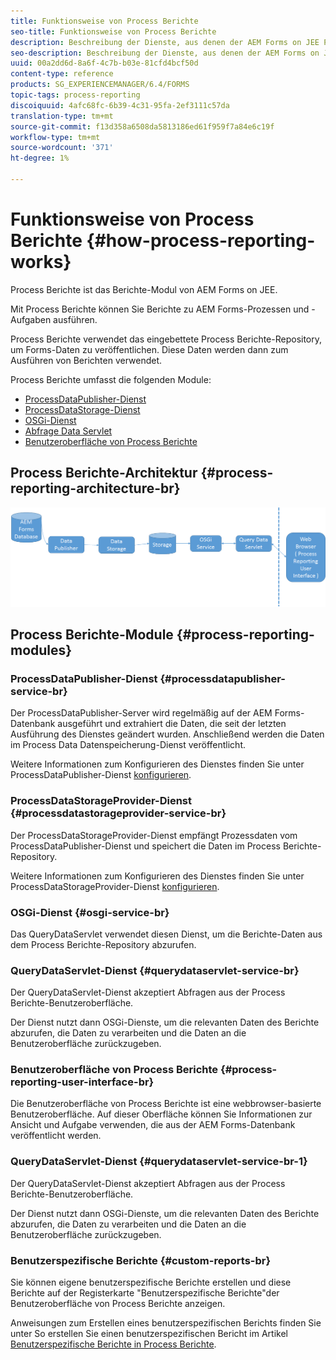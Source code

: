 ```yaml
---
title: Funktionsweise von Process Berichte
seo-title: Funktionsweise von Process Berichte
description: Beschreibung der Dienste, aus denen der AEM Forms on JEE Process Berichte besteht, und eine Einführung in die Benutzeroberfläche von Process Berichte
seo-description: Beschreibung der Dienste, aus denen der AEM Forms on JEE Process Berichte besteht, und eine Einführung in die Benutzeroberfläche von Process Berichte
uuid: 00a2dd6d-8a6f-4c7b-b03e-81cfd4bcf50d
content-type: reference
products: SG_EXPERIENCEMANAGER/6.4/FORMS
topic-tags: process-reporting
discoiquuid: 4afc68fc-6b39-4c31-95fa-2ef3111c57da
translation-type: tm+mt
source-git-commit: f13d358a6508da5813186ed61f959f7a84e6c19f
workflow-type: tm+mt
source-wordcount: '371'
ht-degree: 1%

---
```



# Funktionsweise von Process Berichte {#how-process-reporting-works}

Process Berichte ist das Berichte-Modul von AEM Forms on JEE.

Mit Process Berichte können Sie Berichte zu AEM Forms-Prozessen und -Aufgaben ausführen.

Process Berichte verwendet das eingebettete Process Berichte-Repository, um Forms-Daten zu veröffentlichen. Diese Daten werden dann zum Ausführen von Berichten verwendet.

Process Berichte umfasst die folgenden Module:

* [ProcessDataPublisher-Dienst](/help/forms/using/process-reporting/process-reporting-architecture.md#p-processdatapublisher-service-br-p)
* [ProcessDataStorage-Dienst](/help/forms/using/process-reporting/process-reporting-architecture.md#p-processdatastorageprovider-service-br-p)
* [OSGi-Dienst](/help/forms/using/process-reporting/process-reporting-architecture.md#p-osgi-service-br-p)
* [Abfrage Data Servlet](/help/forms/using/process-reporting/process-reporting-architecture.md#p-querydataservlet-service-br-p)
* [Benutzeroberfläche von Process Berichte](/help/forms/using/process-reporting/process-reporting-architecture.md#p-process-reporting-user-interface-br-p)

## Process Berichte-Architektur {#process-reporting-architecture-br}

![processreportingarchitecture](assets/processreportingarchitecture.png)

## Process Berichte-Module {#process-reporting-modules}

### ProcessDataPublisher-Dienst {#processdatapublisher-service-br}

Der ProcessDataPublisher-Server wird regelmäßig auf der AEM Forms-Datenbank ausgeführt und extrahiert die Daten, die seit der letzten Ausführung des Dienstes geändert wurden. Anschließend werden die Daten im Process Data Datenspeicherung-Dienst veröffentlicht.

Weitere Informationen zum Konfigurieren des Dienstes finden Sie unter ProcessDataPublisher-Dienst [konfigurieren](/help/forms/using/process-reporting/install-start-process-reporting.md#p-reportconfiguration-service-p).

### ProcessDataStorageProvider-Dienst {#processdatastorageprovider-service-br}

Der ProcessDataStorageProvider-Dienst empfängt Prozessdaten vom ProcessDataPublisher-Dienst und speichert die Daten im Process Berichte-Repository.

Weitere Informationen zum Konfigurieren des Dienstes finden Sie unter ProcessDataStorageProvider-Dienst [konfigurieren](/help/forms/using/process-reporting/install-start-process-reporting.md#p-to-configure-the-process-reporting-repository-locations-p).

### OSGi-Dienst {#osgi-service-br}

Das QueryDataServlet verwendet diesen Dienst, um die Berichte-Daten aus dem Process Berichte-Repository abzurufen.

### QueryDataServlet-Dienst {#querydataservlet-service-br}

Der QueryDataServlet-Dienst akzeptiert Abfragen aus der Process Berichte-Benutzeroberfläche.

Der Dienst nutzt dann OSGi-Dienste, um die relevanten Daten des Berichte abzurufen, die Daten zu verarbeiten und die Daten an die Benutzeroberfläche zurückzugeben.

### Benutzeroberfläche von Process Berichte {#process-reporting-user-interface-br}

Die Benutzeroberfläche von Process Berichte ist eine webbrowser-basierte Benutzeroberfläche. Auf dieser Oberfläche können Sie Informationen zur Ansicht und Aufgabe verwenden, die aus der AEM Forms-Datenbank veröffentlicht werden.

### QueryDataServlet-Dienst {#querydataservlet-service-br-1}

Der QueryDataServlet-Dienst akzeptiert Abfragen aus der Process Berichte-Benutzeroberfläche.

Der Dienst nutzt dann OSGi-Dienste, um die relevanten Daten des Berichte abzurufen, die Daten zu verarbeiten und die Daten an die Benutzeroberfläche zurückzugeben.

### Benutzerspezifische Berichte {#custom-reports-br}

Sie können eigene benutzerspezifische Berichte erstellen und diese Berichte auf der Registerkarte &quot;Benutzerspezifische Berichte&quot;der Benutzeroberfläche von Process Berichte anzeigen.

Anweisungen zum Erstellen eines benutzerspezifischen Berichts finden Sie unter So erstellen Sie einen benutzerspezifischen Bericht im Artikel [Benutzerspezifische Berichte in Process Berichte](/help/forms/using/process-reporting/process-reporting-custom-reports.md).

